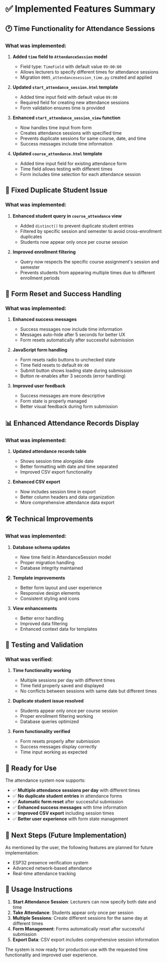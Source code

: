 # ✅ Implemented Features Summary

## 🕐 Time Functionality for Attendance Sessions

### What was implemented:
1. **Added `time` field to `AttendanceSession` model**
   - Field type: `TimeField` with default value `09:00:00`
   - Allows lecturers to specify different times for attendance sessions
   - Migration `0005_attendancesession_time.py` created and applied

2. **Updated `start_attendance_session.html` template**
   - Added time input field with default value `09:00`
   - Required field for creating new attendance sessions
   - Form validation ensures time is provided

3. **Enhanced `start_attendance_session_view` function**
   - Now handles time input from form
   - Creates attendance sessions with specified time
   - Prevents duplicate sessions for same course, date, and time
   - Success messages include time information

4. **Updated `course_attendance.html` template**
   - Added time input field for existing attendance form
   - Time field allows testing with different times
   - Form includes time selection for each attendance session

## 👥 Fixed Duplicate Student Issue

### What was implemented:
1. **Enhanced student query in `course_attendance` view**
   - Added `distinct()` to prevent duplicate student entries
   - Filtered by specific session and semester to avoid cross-enrollment duplicates
   - Students now appear only once per course session

2. **Improved enrollment filtering**
   - Query now respects the specific course assignment's session and semester
   - Prevents students from appearing multiple times due to different enrollment periods

## 🔄 Form Reset and Success Handling

### What was implemented:
1. **Enhanced success messages**
   - Success messages now include time information
   - Messages auto-hide after 5 seconds for better UX
   - Form resets automatically after successful submission

2. **JavaScript form handling**
   - Form resets radio buttons to unchecked state
   - Time field resets to default `09:00`
   - Submit button shows loading state during submission
   - Button re-enables after 3 seconds (error handling)

3. **Improved user feedback**
   - Success messages are more descriptive
   - Form state is properly managed
   - Better visual feedback during form submission

## 📊 Enhanced Attendance Records Display

### What was implemented:
1. **Updated attendance records table**
   - Shows session time alongside date
   - Better formatting with date and time separated
   - Improved CSV export functionality

2. **Enhanced CSV export**
   - Now includes session time in export
   - Better column headers and data organization
   - More comprehensive attendance data export

## 🛠️ Technical Improvements

### What was implemented:
1. **Database schema updates**
   - New time field in AttendanceSession model
   - Proper migration handling
   - Database integrity maintained

2. **Template improvements**
   - Better form layout and user experience
   - Responsive design elements
   - Consistent styling and icons

3. **View enhancements**
   - Better error handling
   - Improved data filtering
   - Enhanced context data for templates

## 🧪 Testing and Validation

### What was verified:
1. **Time functionality working**
   - Multiple sessions per day with different times
   - Time field properly saved and displayed
   - No conflicts between sessions with same date but different times

2. **Duplicate student issue resolved**
   - Students appear only once per course session
   - Proper enrollment filtering working
   - Database queries optimized

3. **Form functionality verified**
   - Form resets properly after submission
   - Success messages display correctly
   - Time input working as expected

## 🚀 Ready for Use

The attendance system now supports:
- ✅ **Multiple attendance sessions per day** with different times
- ✅ **No duplicate student entries** in attendance forms
- ✅ **Automatic form reset** after successful submission
- ✅ **Enhanced success messages** with time information
- ✅ **Improved CSV export** including session times
- ✅ **Better user experience** with form state management

## 🔮 Next Steps (Future Implementation)

As mentioned by the user, the following features are planned for future implementation:
- ESP32 presence verification system
- Advanced network-based attendance
- Real-time attendance tracking

## 📝 Usage Instructions

1. **Start Attendance Session**: Lecturers can now specify both date and time
2. **Take Attendance**: Students appear only once per session
3. **Multiple Sessions**: Create different sessions for the same day at different times
4. **Form Management**: Forms automatically reset after successful submission
5. **Export Data**: CSV export includes comprehensive session information

The system is now ready for production use with the requested time functionality and improved user experience.
